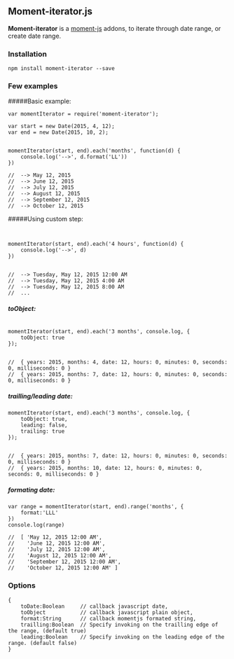 
## Moment-iterator.js

**Moment-iterator** is a [moment-js](http://momentjs.com) addons, to iterate through date range, or create date range.

### Installation

```
npm install moment-iterator --save

```


### Few examples


#####Basic example:

```
var momentIterator = require('moment-iterator');

var start = new Date(2015, 4, 12);
var end = new Date(2015, 10, 2);


momentIterator(start, end).each('months', function(d) {
	console.log('-->', d.format('LL'))
})

//	--> May 12, 2015
//	--> June 12, 2015
//	--> July 12, 2015
//	--> August 12, 2015
//	--> September 12, 2015
//	--> October 12, 2015

```

#####Using custom step:
```


momentIterator(start, end).each('4 hours', function(d) {
	console.log('-->', d)
})


//	--> Tuesday, May 12, 2015 12:00 AM
//	--> Tuesday, May 12, 2015 4:00 AM
//	--> Tuesday, May 12, 2015 8:00 AM
//	...

```

##### toObject:

```

momentIterator(start, end).each('3 months', console.log, {
	toObject: true
});


//	{ years: 2015, months: 4, date: 12, hours: 0, minutes: 0, seconds: 0, milliseconds: 0 }
//	{ years: 2015, months: 7, date: 12, hours: 0, minutes: 0, seconds: 0, milliseconds: 0 }

```

##### trailling/leading date:

```
momentIterator(start, end).each('3 months', console.log, {
	toObject: true,
	leading: false,
	trailing: true
});


//	{ years: 2015, months: 7, date: 12, hours: 0, minutes: 0, seconds: 0, milliseconds: 0 }
//	{ years: 2015, months: 10, date: 12, hours: 0, minutes: 0, seconds: 0, milliseconds: 0 }

```
##### formating date:

```
var range = momentIterator(start, end).range('months', {
	format:'LLL'
})
console.log(range)

//	[ 'May 12, 2015 12:00 AM',
//	  'June 12, 2015 12:00 AM',
//	  'July 12, 2015 12:00 AM',
//	  'August 12, 2015 12:00 AM',
//	  'September 12, 2015 12:00 AM',
//	  'October 12, 2015 12:00 AM' ]

```


### Options

```
{
	toDate:Boolean     // callback javascript date,
	toObject           // callback javascript plain object,
	format:String      // callback momentjs formated string,
	trailling:Boolean  // Specify invoking on the trailling edge of the range, (default true) 
	leading:Boolean    // Specify invoking on the leading edge of the range. (default false)  
}

```




